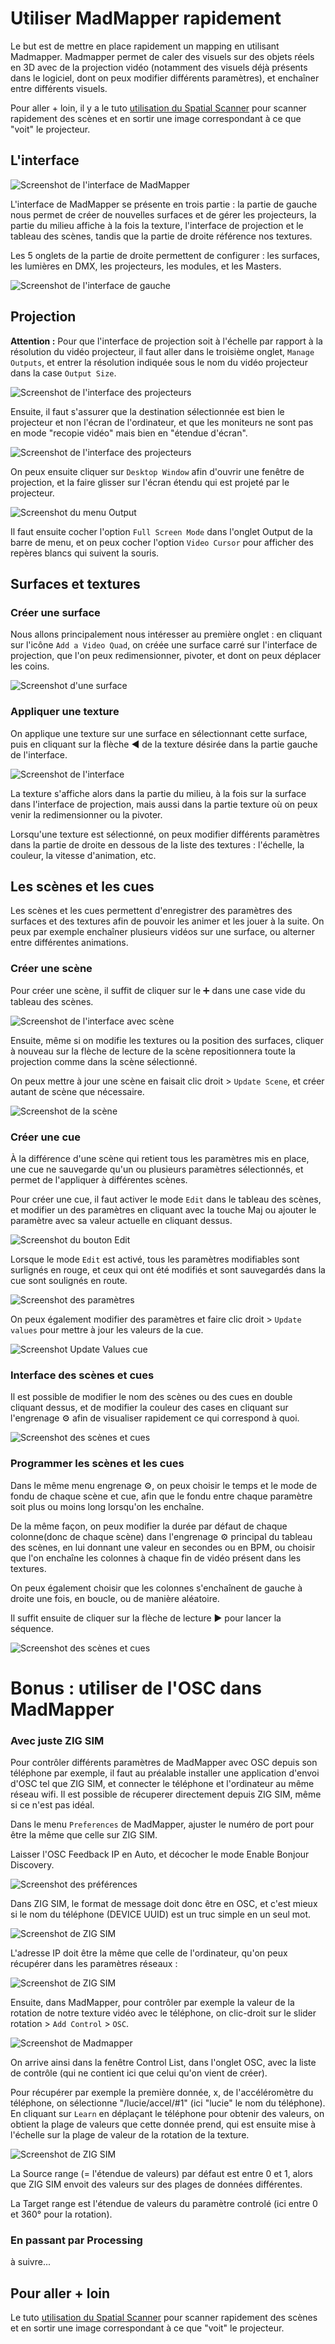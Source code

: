 # Utiliser MadMapper rapidement

Le but est de mettre en place rapidement un mapping en utilisant Madmapper. Madmapper permet de caler des visuels sur des objets réels en 3D avec de la projection vidéo (notamment des visuels déjà présents dans le logiciel, dont on peux modifier différents paramètres), et enchaîner entre différents visuels.

Pour aller + loin, il y a le tuto [utilisation du Spatial Scanner](https://github.com/LucieMrc/MadMapper-SpatialScanner-Tuto) pour scanner rapidement des scènes et en sortir une image correspondant à ce que "voit" le projecteur.

## L'interface

![Screenshot de l'interface de MadMapper](./images/screen1.png)

L'interface de MadMapper se présente en trois partie : la partie de gauche nous permet de créer de nouvelles surfaces et de gérer les projecteurs, la partie du milieu affiche à la fois la texture, l'interface de projection et le tableau des scènes, tandis que la partie de droite référence nos textures.

Les 5 onglets de la partie de droite permettent de configurer : les surfaces, les lumières en DMX, les projecteurs, les modules, et les Masters.

![Screenshot de l'interface de gauche](./images/screen2.png)

## Projection

**Attention :** Pour que l'interface de projection soit à l'échelle par rapport à la résolution du vidéo projecteur, il faut aller dans le troisième onglet, `Manage Outputs`, et entrer la résolution indiquée sous le nom du vidéo projecteur dans la case `Output Size`.

![Screenshot de l'interface des projecteurs](./images/screen2_1.png)

Ensuite, il faut s'assurer que la destination sélectionnée est bien le projecteur et non l'écran de l'ordinateur, et que les moniteurs ne sont pas en mode "recopie vidéo" mais bien en "étendue d'écran".

![Screenshot de l'interface des projecteurs](./images/screen2_2.png)

On peux ensuite cliquer sur `Desktop Window` afin d'ouvrir une fenêtre de projection, et la faire glisser sur l'écran étendu qui est projeté par le projecteur.

![Screenshot du menu Output](./images/screen2_3.png)

Il faut ensuite cocher l'option `Full Screen Mode` dans l'onglet Output de la barre de menu, et on peux cocher l'option `Video Cursor` pour afficher des repères blancs qui suivent la souris.

## Surfaces et textures

### Créer une surface

Nous allons principalement nous intéresser au première onglet : en cliquant sur l'icône `Add a Video Quad`, on créée une surface carré sur l'interface de projection, que l'on peux redimensionner, pivoter, et dont on peux déplacer les coins.

![Screenshot d'une surface](./images/screen3.png)

### Appliquer une texture

On applique une texture sur une surface en sélectionnant cette surface, puis en cliquant sur la flèche ◀️ de la texture désirée dans la partie gauche de l'interface.

![Screenshot de l'interface](./images/screen4.png)

La texture s'affiche alors dans la partie du milieu, à la fois sur la surface dans l'interface de projection, mais aussi dans la partie texture où on peux venir la redimensionner ou la pivoter.

Lorsqu'une texture est sélectionné, on peux modifier différents paramètres dans la partie de droite en dessous de la liste des textures : l'échelle, la couleur, la vitesse d'animation, etc.

## Les scènes et les cues

Les scènes et les cues permettent d'enregistrer des paramètres des surfaces et des textures afin de pouvoir les animer et les jouer à la suite. On peux par exemple enchaîner plusieurs vidéos sur une surface, ou alterner entre différentes animations.

### Créer une scène

Pour créer une scène, il suffit de cliquer sur le ➕ dans une case vide du tableau des scènes.

![Screenshot de l'interface avec scène](./images/screen5.png)

Ensuite, même si on modifie les textures ou la position des surfaces, cliquer à nouveau sur la flèche de lecture de la scène repositionnera toute la projection comme dans la scène sélectionné.

On peux mettre à jour une scène en faisait clic droit > `Update Scene`, et créer autant de scène que nécessaire. 

![Screenshot de la scène](./images/screen6.png)

### Créer une cue

À la différence d'une scène qui retient tous les paramètres mis en place, une cue ne sauvegarde qu'un ou plusieurs paramètres sélectionnés, et permet de l'appliquer à différentes scènes.

Pour créer une cue, il faut activer le mode `Edit` dans le tableau des scènes, et modifier un des paramètres en cliquant avec la touche Maj ou ajouter le paramètre avec sa valeur actuelle en cliquant dessus.

![Screenshot du bouton Edit](./images/screen7.png)

Lorsque le mode `Edit` est activé, tous les paramètres modifiables sont surlignés en rouge, et ceux qui ont été modifiés et sont sauvegardés dans la cue sont soulignés en route.

![Screenshot des paramètres](./images/screen8.png)

On peux également modifier des paramètres et faire clic droit > `Update values` pour mettre à jour les valeurs de la cue.

![Screenshot Update Values cue](./images/screen9.png)

### Interface des scènes et cues

Il est possible de modifier le nom des scènes ou des cues en double cliquant dessus, et de modifier la couleur des cases en cliquant sur l'engrenage ⚙️ afin de visualiser rapidement ce qui correspond à quoi.

![Screenshot des scènes et cues](./images/screen10.png)

### Programmer les scènes et les cues

Dans le même menu engrenage ⚙️, on peux choisir le temps et le mode de fondu de chaque scène et cue, afin que le fondu entre chaque paramètre soit plus ou moins long lorsqu'on les enchaîne.

De la même façon, on peux modifier la durée par défaut de chaque colonne(donc de chaque scène) dans l'engrenage ⚙️ principal du tableau des scènes, en lui donnant une valeur en secondes ou en BPM, ou choisir que l'on enchaîne les colonnes à chaque fin de vidéo présent dans les textures.

On peux également choisir que les colonnes s'enchaînent de gauche à droite une fois, en boucle, ou de manière aléatoire.

Il suffit ensuite de cliquer sur la flèche de lecture ▶️ pour lancer la séquence.

![Screenshot des scènes et cues](./images/screen11.png)

# **Bonus** : utiliser de l'OSC dans MadMapper

### Avec juste ZIG SIM

Pour contrôler différents paramètres de MadMapper avec OSC depuis son téléphone par exemple, il faut au préalable installer une application d'envoi d'OSC tel que ZIG SIM, et connecter le téléphone et l'ordinateur au même réseau wifi. Il est possible de récuperer directement depuis ZIG SIM, même si ce n'est pas idéal.

Dans le menu `Preferences` de MadMapper, ajuster le numéro de port pour être la même que celle sur ZIG SIM. 

Laisser l'OSC Feedback IP en Auto, et décocher le mode Enable Bonjour Discovery.

![Screenshot des préférences](./images/screen12.png)

Dans ZIG SIM, le format de message doit donc être en OSC, et c'est mieux si le nom du téléphone (DEVICE UUID) est un truc simple en un seul mot.

![Screenshot de ZIG SIM](./images/screen13.jpg)

L'adresse IP doit être la même que celle de l'ordinateur, qu'on peux récupérer dans les paramètres réseaux :

![Screenshot de ZIG SIM](./images/screen132.png)

Ensuite, dans MadMapper, pour contrôler par exemple la valeur de la rotation de notre texture vidéo avec le téléphone, on clic-droit sur le slider rotation > `Add Control` > `OSC`.

![Screenshot de Madmapper](./images/screen14.png)

On arrive ainsi dans la fenêtre Control List, dans l'onglet OSC, avec la liste de contrôle (qui ne contient ici que celui qu'on vient de créer).

Pour récupérer par exemple la première donnée, x, de l'accéléromètre du téléphone, on sélectionne "/lucie/accel/#1" (ici "lucie" le nom du téléphone).
En cliquant sur `Learn` en déplaçant le téléphone pour obtenir des valeurs, on obtient la plage de valeurs que cette donnée prend, qui est ensuite mise à l'échelle sur la plage de valeur de la rotation de la texture.

![Screenshot de ZIG SIM](./images/screen15.png)

La Source range (= l'étendue de valeurs) par défaut est entre 0 et 1, alors que ZIG SIM envoit des valeurs sur des plages de données différentes.

La Target range est l'étendue de valeurs du paramètre controlé (ici entre 0 et 360° pour la rotation).

### En passant par Processing

à suivre...

## Pour aller + loin

Le tuto [utilisation du Spatial Scanner](https://github.com/LucieMrc/MadMapper-SpatialScanner-Tuto) pour scanner rapidement des scènes et en sortir une image correspondant à ce que "voit" le projecteur.